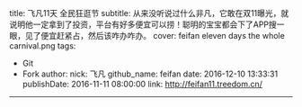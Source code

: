 title: 飞凡11天 全民狂逛节
subtitle: 从来没听说过什么非凡，它敢在双11曝光，就说明他一定拿到了投资，平台有好多便宜可以捞！聪明的宝宝都会下了APP搜一眼，见了便宜赶紧占，然后该咋办咋办。
cover: feifan eleven days the whole carnival.png
tags:
  - Git
  - Fork
author:
  nick: 飞凡
  github_name: feifan
date: 2016-12-10 13:33:31
publishDate: 2016-11-11 08:00:00
link: http://feifan11.treedom.cn/
---

<!-- more -->
